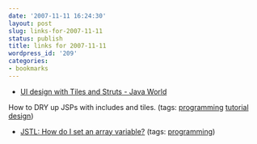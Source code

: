 ```yaml
---
date: '2007-11-11 16:24:30'
layout: post
slug: links-for-2007-11-11
status: publish
title: links for 2007-11-11
wordpress_id: '209'
categories:
- bookmarks
---
```




  * [UI design with Tiles and Struts - Java World](http://www.javaworld.com/javaworld/jw-01-2002/jw-0104-tilestrut.html)




How to DRY up JSPs with includes and tiles. (tags: [programming](http://del.icio.us/eob/programming) [tutorial](http://del.icio.us/eob/tutorial) [design](http://del.icio.us/eob/design))





  * [JSTL: How do I set an array variable?](http://www.velocityreviews.com/forums/t124517-jstl-how-do-i-set-an-array-variable.html) (tags: [programming](http://del.icio.us/eob/programming))






